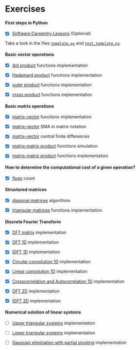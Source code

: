 # Exercises

#### First steps in Python

- [x] [Software Carpentry Lessons](https://github.com/birocoles/Disciplina-metodos-computacionais/tree/main/Content/first_steps_Python#software-carpentry-lesson) (Optional)

Take a look in the files [`template.py`](https://github.com/birocoles/Disciplina-metodos-computacionais/blob/main/Content/template.py) and [`test_template.py`](https://github.com/birocoles/Disciplina-metodos-computacionais/blob/main/Content/test_template.py).

#### Basic vector operations

- [x] [dot product](https://nbviewer.jupyter.org/github/birocoles/Disciplina-metodos-computacionais/blob/main/Content/dot.ipynb#Exercise) functions implementation

- [x] [Hadamard product](https://nbviewer.jupyter.org/github/birocoles/Disciplina-metodos-computacionais/blob/main/Content/hadamard.ipynb#Exercise) functions implementation

- [x] [outer product](https://nbviewer.jupyter.org/github/birocoles/Disciplina-metodos-computacionais/blob/main/Content/outer.ipynb#Exercise) functions implementation

- [x] [cross product](https://nbviewer.jupyter.org/github/birocoles/Disciplina-metodos-computacionais/blob/main/Content/cross.ipynb#Exercise) functions implementation

#### Basic matrix operations

- [x] [matrix-vector](https://nbviewer.jupyter.org/github/birocoles/Disciplina-metodos-computacionais/blob/main/Content/matrix-vector.ipynb#Exercise-1) functions implementation

- [x] [matrix-vector](https://nbviewer.jupyter.org/github/birocoles/Disciplina-metodos-computacionais/blob/main/Content/matrix-vector.ipynb#Exercise-2) SMA in matrix notation

- [x] [matrix-vector](https://nbviewer.jupyter.org/github/birocoles/Disciplina-metodos-computacionais/blob/main/Content/matrix-vector.ipynb#Exercise-3) central finite differences


- [x] [matrix-matrix product](https://nbviewer.jupyter.org/github/birocoles/Disciplina-metodos-computacionais/blob/main/Content/matrix-matrix.ipynb) functions simulation

- [x] [matrix-matrix product](https://nbviewer.jupyter.org/github/birocoles/Disciplina-metodos-computacionais/blob/main/Content/matrix-matrix.ipynb#Exercise) functions implementation

#### How to determine the computational cost of a given operation?

- [x] [flops](https://nbviewer.jupyter.org/github/birocoles/Disciplina-metodos-computacionais/blob/main/Content/flops.ipynb#Exercise) count

#### Structured matrices

- [x] [diagonal matrices](https://nbviewer.jupyter.org/github/birocoles/Disciplina-metodos-computacionais/blob/main/Content/diagonal_matrices_part1.ipynb#Exercise) algorithms

- [x] [triangular matrices](https://nbviewer.jupyter.org/github/birocoles/Disciplina-metodos-computacionais/blob/main/Content/triangular_matrices_part1.ipynb#Exercise-2) functions implementation

#### Discrete Fourier Transform

- [x] [DFT matrix](https://nbviewer.jupyter.org/github/birocoles/Disciplina-metodos-computacionais/blob/main/Content/fourier_1D_4.ipynb#Exercise-1) implementation

- [x] [DFT 1D](https://nbviewer.jupyter.org/github/birocoles/Disciplina-metodos-computacionais/blob/main/Content/fourier_1D_4.ipynb#Exercise-2) implementation

- [x] [IDFT 1D](https://nbviewer.jupyter.org/github/birocoles/Disciplina-metodos-computacionais/blob/main/Content/fourier_1D_4.ipynb#Exercise-3) implementation

- [x] [Circular convolution 1D](https://nbviewer.jupyter.org/github/birocoles/Disciplina-metodos-computacionais/blob/main/Content/convolution_correlation_1D_1.ipynb#Exercise-1) implementation

- [x] [Linear convolution 1D](https://nbviewer.jupyter.org/github/birocoles/Disciplina-metodos-computacionais/blob/main/Content/convolution_correlation_1D_1.ipynb#Exercise-2) implementation

- [x] [Crosscorrelation and Autocorrelation 1D](https://nbviewer.jupyter.org/github/birocoles/Disciplina-metodos-computacionais/blob/main/Content/convolution_correlation_1D_1.ipynb#Exercise-3) implementation

- [x] [DFT 2D](https://nbviewer.jupyter.org/github/birocoles/Disciplina-metodos-computacionais/blob/main/Content/fourier_2D.ipynb#Exercise-1) implementation

- [x] [IDFT 2D](https://nbviewer.jupyter.org/github/birocoles/Disciplina-metodos-computacionais/blob/main/Content/fourier_2D.ipynb#Exercise-2) implementation


#### Numerical solution of linear systems

- [ ] [Upper triangular systems](https://nbviewer.jupyter.org/github/birocoles/Disciplina-metodos-computacionais/blob/main/Content/triangular_systems.ipynb#Exercise-1) implementation

- [ ] [Lower triangular systems](https://nbviewer.jupyter.org/github/birocoles/Disciplina-metodos-computacionais/blob/main/Content/triangular_systems.ipynb#Exercise-2) implementation

- [ ] [Gaussian elimination with partial pivoting]() implementation
